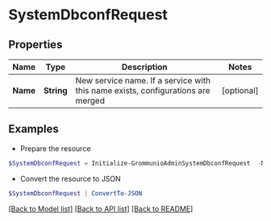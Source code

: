 # SystemDbconfRequest
## Properties

Name | Type | Description | Notes
------------ | ------------- | ------------- | -------------
**Name** | **String** | New service name. If a service with this name exists, configurations are merged | [optional] 

## Examples

- Prepare the resource
```powershell
$SystemDbconfRequest = Initialize-GrommunioAdminSystemDbconfRequest  -Name null
```

- Convert the resource to JSON
```powershell
$SystemDbconfRequest | ConvertTo-JSON
```

[[Back to Model list]](../README.md#documentation-for-models) [[Back to API list]](../README.md#documentation-for-api-endpoints) [[Back to README]](../README.md)


